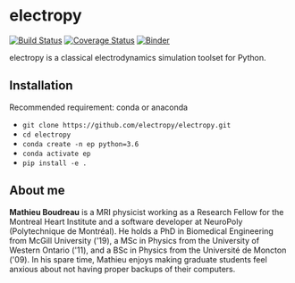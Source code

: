 # electropy
[![Build Status](https://travis-ci.com/electropy/electropy.svg?branch=master)](https://travis-ci.com/electropy/electropy)
[![Coverage Status](https://coveralls.io/repos/github/electropy/electropy/badge.svg?branch=master)](https://coveralls.io/github/electropy/electropy?branch=master)
[![Binder](https://mybinder.org/badge_logo.svg)](https://mybinder.org/v2/gh/electropy/notebooks/master?filepath=potential%2Fdipole.ipynb)

electropy is a classical electrodynamics simulation toolset for Python.

## Installation

Recommended requirement: conda or anaconda

* `git clone https://github.com/electropy/electropy.git`
* `cd electropy`
* `conda create -n ep python=3.6`
* `conda activate ep`
* `pip install -e .`

## About me

**Mathieu Boudreau** is a MRI physicist working as a Research Fellow for the
Montreal Heart Institute and a software developer at NeuroPoly (Polytechnique
de Montréal). He holds a PhD in Biomedical Engineering from McGill University
('19), a MSc in Physics from the University of Western Ontario ('11), and a BSc
in Physics from the Université de Moncton ('09). In his spare time, Mathieu
enjoys making graduate students feel anxious about not having proper backups of
their computers.